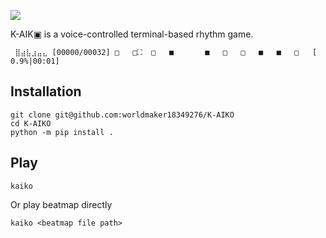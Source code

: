 ![](logo.png)

K-AIK▣  is a voice-controlled terminal-based rhythm game.

```
 ⣿⣴⣧⣰⣤⣄ [00000/00032] □   □⛶  □   ■       ■   □   □   ■   ■   □   [  0.9%|00:01]
```

## Installation

```
git clone git@github.com:worldmaker18349276/K-AIKO
cd K-AIKO
python -m pip install .
```

## Play

```
kaiko
```

Or play beatmap directly

```
kaiko <beatmap file path>
```
